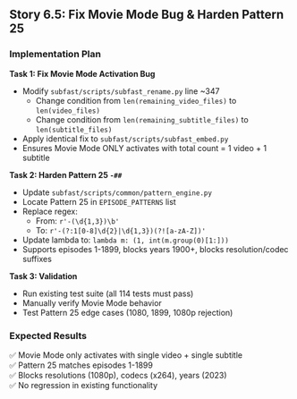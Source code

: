 ## Story 6.5: Fix Movie Mode Bug & Harden Pattern 25

### Implementation Plan

**Task 1: Fix Movie Mode Activation Bug**
- Modify `subfast/scripts/subfast_rename.py` line ~347
  - Change condition from `len(remaining_video_files)` to `len(video_files)` 
  - Change condition from `len(remaining_subtitle_files)` to `len(subtitle_files)`
- Apply identical fix to `subfast/scripts/subfast_embed.py`
- Ensures Movie Mode ONLY activates with total count = 1 video + 1 subtitle

**Task 2: Harden Pattern 25 `-##`**
- Update `subfast/scripts/common/pattern_engine.py`
- Locate Pattern 25 in `EPISODE_PATTERNS` list
- Replace regex:
  - From: `r'-(\d{1,3})\b'`
  - To: `r'-(?:1[0-8]\d{2}|\d{1,3})(?![a-zA-Z])'`
- Update lambda to: `lambda m: (1, int(m.group(0)[1:]))`
- Supports episodes 1-1899, blocks years 1900+, blocks resolution/codec suffixes

**Task 3: Validation**
- Run existing test suite (all 114 tests must pass)
- Manually verify Movie Mode behavior
- Test Pattern 25 edge cases (1080, 1899, 1080p rejection)

### Expected Results
✅ Movie Mode only activates with single video + single subtitle  
✅ Pattern 25 matches episodes 1-1899  
✅ Blocks resolutions (1080p), codecs (x264), years (2023)  
✅ No regression in existing functionality